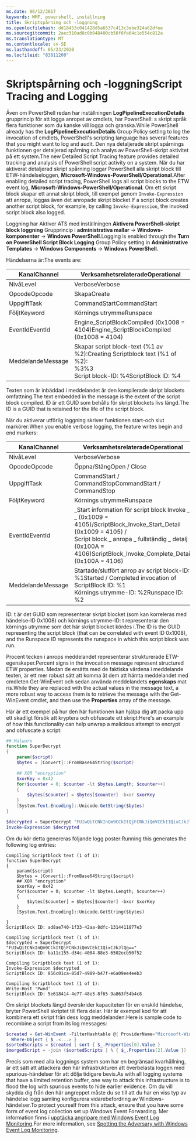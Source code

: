 ```yaml
---
ms.date: 06/12/2017
keywords: WMF, powershell, inställning
title: Skriptspårning och -loggning
ms.openlocfilehash: dd18453c041428d5a6537c413c3ebe324a62dfee
ms.sourcegitcommit: 2aec310ad0c0b048400cb56f6fa64c1e554c812a
ms.translationtype: MT
ms.contentlocale: sv-SE
ms.lasthandoff: 05/23/2020
ms.locfileid: "83811200"
---
```

# <a name="script-tracing-and-logging"></a><span data-ttu-id="852fb-103">Skriptspårning och -loggning</span><span class="sxs-lookup"><span data-stu-id="852fb-103">Script Tracing and Logging</span></span>

<span data-ttu-id="852fb-104">Även om PowerShell redan har inställningen **LogPipelineExecutionDetails** grupprincip för att logga anropet av cmdlets, har PowerShell: s skript språk flera funktioner som du kanske vill logga och granska.</span><span class="sxs-lookup"><span data-stu-id="852fb-104">While PowerShell already has the **LogPipelineExecutionDetails** Group Policy setting to log the invocation of cmdlets, PowerShell's scripting language has several features that you might want to log and audit.</span></span> <span data-ttu-id="852fb-105">Den nya detaljerade skript spårnings funktionen ger detaljerad spårning och analys av PowerShell-skript aktivitet på ett system.</span><span class="sxs-lookup"><span data-stu-id="852fb-105">The new Detailed Script Tracing feature provides detailed tracking and analysis of PowerShell script activity on a system.</span></span> <span data-ttu-id="852fb-106">När du har aktiverat detaljerad skript spårning loggar PowerShell alla skript block till ETW-händelseloggen, **Microsoft-Windows-PowerShell/Operational**.</span><span class="sxs-lookup"><span data-stu-id="852fb-106">After enabling detailed script tracing, PowerShell logs all script blocks to the ETW event log, **Microsoft-Windows-PowerShell/Operational**.</span></span> <span data-ttu-id="852fb-107">Om ett skript block skapar ett annat skript block, till exempel genom `Invoke-Expression` att anropa, loggas även det anropade skript blocket.</span><span class="sxs-lookup"><span data-stu-id="852fb-107">If a script block creates another script block, for example, by calling `Invoke-Expression`, the invoked script block also logged.</span></span>

<span data-ttu-id="852fb-108">Loggning har Aktiver ATS med inställningen **Aktivera PowerShell-skript block loggning** Grupprincip i **administrativa mallar**  ->  **Windows-komponenter**  ->  **Windows PowerShell**.</span><span class="sxs-lookup"><span data-stu-id="852fb-108">Logging is enabled through the **Turn on PowerShell Script Block Logging** Group Policy setting in **Administrative Templates** -> **Windows Components** -> **Windows PowerShell**.</span></span>

<span data-ttu-id="852fb-109">Händelserna är:</span><span class="sxs-lookup"><span data-stu-id="852fb-109">The events are:</span></span>

| <span data-ttu-id="852fb-110">Kanal</span><span class="sxs-lookup"><span data-stu-id="852fb-110">Channel</span></span> |                               <span data-ttu-id="852fb-111">Verksamhetsrelaterade</span><span class="sxs-lookup"><span data-stu-id="852fb-111">Operational</span></span>                               |
| ------- | ----------------------------------------------------------------------- |
| <span data-ttu-id="852fb-112">Nivå</span><span class="sxs-lookup"><span data-stu-id="852fb-112">Level</span></span>   | <span data-ttu-id="852fb-113">Verbose</span><span class="sxs-lookup"><span data-stu-id="852fb-113">Verbose</span></span>                                                                 |
| <span data-ttu-id="852fb-114">Opcode</span><span class="sxs-lookup"><span data-stu-id="852fb-114">Opcode</span></span>  | <span data-ttu-id="852fb-115">Skapa</span><span class="sxs-lookup"><span data-stu-id="852fb-115">Create</span></span>                                                                  |
| <span data-ttu-id="852fb-116">Uppgift</span><span class="sxs-lookup"><span data-stu-id="852fb-116">Task</span></span>    | <span data-ttu-id="852fb-117">CommandStart</span><span class="sxs-lookup"><span data-stu-id="852fb-117">CommandStart</span></span>                                                            |
| <span data-ttu-id="852fb-118">Följt</span><span class="sxs-lookup"><span data-stu-id="852fb-118">Keyword</span></span> | <span data-ttu-id="852fb-119">Körnings utrymme</span><span class="sxs-lookup"><span data-stu-id="852fb-119">Runspace</span></span>                                                                |
| <span data-ttu-id="852fb-120">EventId</span><span class="sxs-lookup"><span data-stu-id="852fb-120">EventId</span></span> | <span data-ttu-id="852fb-121">Engine_ScriptBlockCompiled (0x1008 = 4104)</span><span class="sxs-lookup"><span data-stu-id="852fb-121">Engine_ScriptBlockCompiled (0x1008 = 4104)</span></span>                              |
| <span data-ttu-id="852fb-122">Meddelande</span><span class="sxs-lookup"><span data-stu-id="852fb-122">Message</span></span> | <span data-ttu-id="852fb-123">Skapar script block-text (%1 av %2):</span><span class="sxs-lookup"><span data-stu-id="852fb-123">Creating Scriptblock text (%1 of %2):</span></span> </br> <span data-ttu-id="852fb-124">%3</span><span class="sxs-lookup"><span data-stu-id="852fb-124">%3</span></span> </br> <span data-ttu-id="852fb-125">Script block-ID: %4</span><span class="sxs-lookup"><span data-stu-id="852fb-125">ScriptBlock ID: %4</span></span> |

<span data-ttu-id="852fb-126">Texten som är inbäddad i meddelandet är den kompilerade skript blockets omfattning.</span><span class="sxs-lookup"><span data-stu-id="852fb-126">The text embedded in the message is the extent of the script block compiled.</span></span> <span data-ttu-id="852fb-127">ID är ett GUID som behålls för skript blockets livs längd.</span><span class="sxs-lookup"><span data-stu-id="852fb-127">The ID is a GUID that is retained for the life of the script block.</span></span>

<span data-ttu-id="852fb-128">När du aktiverar utförlig loggning skriver funktionen start-och slut markörer:</span><span class="sxs-lookup"><span data-stu-id="852fb-128">When you enable verbose logging, the feature writes begin and end markers:</span></span>

| <span data-ttu-id="852fb-129">Kanal</span><span class="sxs-lookup"><span data-stu-id="852fb-129">Channel</span></span> |                                 <span data-ttu-id="852fb-130">Verksamhetsrelaterade</span><span class="sxs-lookup"><span data-stu-id="852fb-130">Operational</span></span>                                |
| ------- | -------------------------------------------------------------------------- |
| <span data-ttu-id="852fb-131">Nivå</span><span class="sxs-lookup"><span data-stu-id="852fb-131">Level</span></span>   | <span data-ttu-id="852fb-132">Verbose</span><span class="sxs-lookup"><span data-stu-id="852fb-132">Verbose</span></span>                                                                    |
| <span data-ttu-id="852fb-133">Opcode</span><span class="sxs-lookup"><span data-stu-id="852fb-133">Opcode</span></span>  | <span data-ttu-id="852fb-134">Öppna/Stäng</span><span class="sxs-lookup"><span data-stu-id="852fb-134">Open / Close</span></span>                                                               |
| <span data-ttu-id="852fb-135">Uppgift</span><span class="sxs-lookup"><span data-stu-id="852fb-135">Task</span></span>    | <span data-ttu-id="852fb-136">CommandStart / CommandStop</span><span class="sxs-lookup"><span data-stu-id="852fb-136">CommandStart / CommandStop</span></span>                                                 |
| <span data-ttu-id="852fb-137">Följt</span><span class="sxs-lookup"><span data-stu-id="852fb-137">Keyword</span></span> | <span data-ttu-id="852fb-138">Körnings utrymme</span><span class="sxs-lookup"><span data-stu-id="852fb-138">Runspace</span></span>                                                                   |
| <span data-ttu-id="852fb-139">EventId</span><span class="sxs-lookup"><span data-stu-id="852fb-139">EventId</span></span> | <span data-ttu-id="852fb-140">\_Start information för script block Invoke \_ \_ (0x1009 = 4105)/</span><span class="sxs-lookup"><span data-stu-id="852fb-140">ScriptBlock\_Invoke\_Start\_Detail (0x1009 = 4105) /</span></span> </br> <span data-ttu-id="852fb-141">Script block \_ anropa \_ fullständig \_ detalj (0x100A = 4106)</span><span class="sxs-lookup"><span data-stu-id="852fb-141">ScriptBlock\_Invoke\_Complete\_Detail (0x100A = 4106)</span></span> |
| <span data-ttu-id="852fb-142">Meddelande</span><span class="sxs-lookup"><span data-stu-id="852fb-142">Message</span></span> | <span data-ttu-id="852fb-143">Startade/slutfört anrop av script block-ID: %1</span><span class="sxs-lookup"><span data-stu-id="852fb-143">Started / Completed invocation of ScriptBlock ID: %1</span></span> </br> <span data-ttu-id="852fb-144">Körnings utrymme-ID: %2</span><span class="sxs-lookup"><span data-stu-id="852fb-144">Runspace ID: %2</span></span> |

<span data-ttu-id="852fb-145">ID: t är det GUID som representerar skript blocket (som kan korreleras med händelse-ID 0x1008) och körnings utrymme-ID: t representerar den körnings utrymme som det här skript blocket kördes i.</span><span class="sxs-lookup"><span data-stu-id="852fb-145">The ID is the GUID representing the script block (that can be correlated with event ID 0x1008), and the Runspace ID represents the runspace in which this script block was run.</span></span>

<span data-ttu-id="852fb-146">Procent tecken i anrops meddelandet representerar strukturerade ETW-egenskaper.</span><span class="sxs-lookup"><span data-stu-id="852fb-146">Percent signs in the invocation message represent structured ETW properties.</span></span> <span data-ttu-id="852fb-147">Medan de ersätts med de faktiska värdena i meddelande texten, är ett mer robust sätt att komma åt dem att hämta meddelandet med cmdleten Get-WinEvent och sedan använda meddelandets **egenskaps** mat ris.</span><span class="sxs-lookup"><span data-stu-id="852fb-147">While they are replaced with the actual values in the message text, a more robust way to access them is to retrieve the message with the Get-WinEvent cmdlet, and then use the **Properties** array of the message.</span></span>

<span data-ttu-id="852fb-148">Här är ett exempel på hur den här funktionen kan hjälpa dig att packa upp ett skadligt försök att kryptera och obfuscate ett skript:</span><span class="sxs-lookup"><span data-stu-id="852fb-148">Here's an example of how this functionality can help unwrap a malicious attempt to encrypt and obfuscate a script:</span></span>

```powershell
## Malware
function SuperDecrypt
{
    param($script)
    $bytes = [Convert]::FromBase64String($script)

    ## XOR "encryption"
    $xorKey = 0x42
    for($counter = 0; $counter -lt $bytes.Length; $counter++)
    {
        $bytes[$counter] = $bytes[$counter] -bxor $xorKey
    }
    [System.Text.Encoding]::Unicode.GetString($bytes)
}

$decrypted = SuperDecrypt "FUIwQitCNkInQm9CCkItQjFCNkJiQmVCEkI1QixCJkJlQg=="
Invoke-Expression $decrypted
```

<span data-ttu-id="852fb-149">Om du kör detta genereras följande logg poster:</span><span class="sxs-lookup"><span data-stu-id="852fb-149">Running this generates the following log entries:</span></span>

```Output
Compiling Scriptblock text (1 of 1):
function SuperDecrypt
{
    param($script)
    $bytes = [Convert]::FromBase64String($script)
    ## XOR "encryption"
    $xorKey = 0x42
    for($counter = 0; $counter -lt $bytes.Length; $counter++)
    {
        $bytes[$counter] = $bytes[$counter] -bxor $xorKey
    }
    [System.Text.Encoding]::Unicode.GetString($bytes)

}
ScriptBlock ID: ad8ae740-1f33-42aa-8dfc-1314411877e3

Compiling Scriptblock text (1 of 1):
$decrypted = SuperDecrypt "FUIwQitCNkInQm9CCkItQjFCNkJiQmVCEkI1QixCJkJlQg=="
ScriptBlock ID: ba11c155-d34c-4004-88e3-6502ecb50f52

Compiling Scriptblock text (1 of 1):
Invoke-Expression $decrypted
ScriptBlock ID: 856c01ca-85d7-4989-b47f-e6a09ee4eeb3

Compiling Scriptblock text (1 of 1):
Write-Host 'Pwnd'
ScriptBlock ID: 5e618414-4e77-48e3-8f65-9a863f54b4c8
```

Om skript blockets längd överskrider kapaciteten för en enskild händelse, bryter PowerShell skriptet till flera delar. <span data-ttu-id="852fb-151">Här är exempel kod för att kombinera ett skript från dess logg meddelanden:</span><span class="sxs-lookup"><span data-stu-id="852fb-151">Here is sample code to recombine a script from its log messages:</span></span>

```powershell
$created = Get-WinEvent -FilterHashtable @{ ProviderName="Microsoft-Windows-PowerShell"; Id = 4104 } |
  Where-Object { $_.<...> }
$sortedScripts = $created | sort { $_.Properties[0].Value }
$mergedScript = -join ($sortedScripts | % { $_.Properties[2].Value })
```

<span data-ttu-id="852fb-152">Precis som med alla loggnings system som har en begränsad kvarhållning, är ett sätt att attackera den här infrastrukturen att överbelasta loggen med spurious-händelser för att dölja tidigare bevis.</span><span class="sxs-lookup"><span data-stu-id="852fb-152">As with all logging systems that have a limited retention buffer, one way to attack this infrastructure is to flood the log with spurious events to hide earlier evidence.</span></span> <span data-ttu-id="852fb-153">Om du vill skydda dig från den här angreppet måste du se till att du har en viss typ av händelse logg samling konfigurera vidarebefordring av Windows-händelser.</span><span class="sxs-lookup"><span data-stu-id="852fb-153">To protect yourself from this attack, ensure that you have some form of event log collection set up Windows Event Forwarding.</span></span> <span data-ttu-id="852fb-154">Mer information finns i [upptäcka angripare med Windows Event Log Monitoring](https://apps.nsa.gov/iaarchive/library/reports/spotting-the-adversary-with-windows-event-log-monitoring.cfm).</span><span class="sxs-lookup"><span data-stu-id="852fb-154">For more information, see [Spotting the Adversary with Windows Event Log Monitoring](https://apps.nsa.gov/iaarchive/library/reports/spotting-the-adversary-with-windows-event-log-monitoring.cfm).</span></span>
